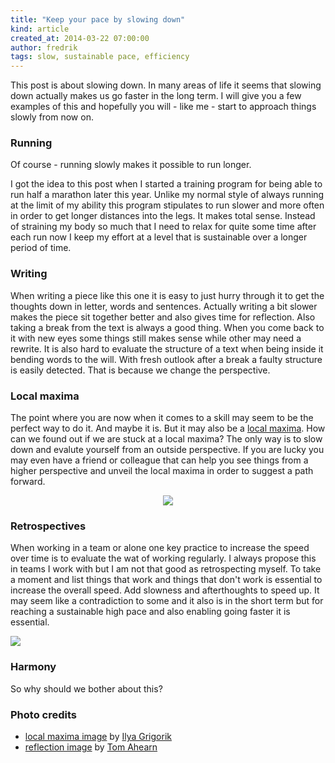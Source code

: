 ```yaml
---
title: "Keep your pace by slowing down"
kind: article
created_at: 2014-03-22 07:00:00
author: fredrik
tags: slow, sustainable pace, efficiency
---
```


This post is about slowing down. In many areas of life it seems that slowing down actually makes us go faster in the long term. I will give you a few examples of this and hopefully you will - like me - start to approach things slowly from now on.

### Running

Of course - running slowly makes it possible to run longer.

I got the idea to this post when I started a training program for being able to run half a marathon later this year. Unlike my normal style of always running at the limit of my ability this program stipulates to run slower and more often in order to get longer distances into the legs. It makes total sense. Instead of straining my body so much that I need to relax for quite some time after each run now I keep my effort at a level that is sustainable over a longer period of time. 

### Writing

When writing a piece like this one it is easy to just hurry through it to get the thoughts down in letter, words and sentences. Actually writing a bit slower makes the piece sit together better and also gives time for reflection. Also taking a break from the text is always a good thing. When you come back to it with new eyes some things still makes sense while other may need a rewrite. It is also hard to evaluate the structure of a text when being inside it bending words to the will. With  fresh outlook after a break a faulty structure is easily detected. That is because we change the perspective.

### Local maxima

The point where you are now when it comes to a skill may seem to be the perfect way to do it. And maybe it is. But it may also be a [local maxima](https://en.wikipedia.org/wiki/Maxima_and_minima). How can we found out if we are stuck at a local maxima? The only way is to slow down and evalute yourself from an outside perspective. If you are lucky you may even have a friend or colleague that can help you see things from a higher perspective and unveil the local maxima in order to suggest a path forward.

<center>
  <img src="http://farm1.staticflickr.com/153/362003412_14ee35cb6e_o.png"/>
</center>

### Retrospectives

When working in a team or alone one key practice to increase the speed over time is to evaluate the wat of working regularly. I always propose this in teams I work with but I am not that good as retrospecting myself. To take a moment and list things that work and things that don't work is essential to increase the overall speed. Add slowness and afterthoughts to speed up. It may seem like a contradiction to some and it also is in the short term but for reaching a sustainable high pace and also enabling going faster it is essential. 

![](http://farm3.staticflickr.com/2397/2247781386_e7d4718321_o.jpg)

### Harmony

So why should we bother about this?

### Photo credits

- [local maxima image](http://www.flickr.com/photos/ig/362003412) by [Ilya Grigorik](http://www.flickr.com/photos/ig/)
- [reflection image](http://www.flickr.com/photos/rphlegm/2247781386/) by [Tom Ahearn](http://www.flickr.com/photos/rphlegm/)
